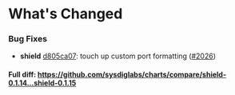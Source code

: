 # What's Changed

### Bug Fixes
- **shield** [d805ca07](https://github.com/sysdiglabs/charts/commit/d805ca07f7065da88ecb783f6deb8752d0f27c28): touch up custom port formatting ([#2026](https://github.com/sysdiglabs/charts/issues/2026))
#### Full diff: https://github.com/sysdiglabs/charts/compare/shield-0.1.14...shield-0.1.15
